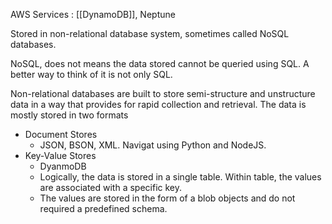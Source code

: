 AWS Services : [[DynamoDB]], Neptune

Stored in non-relational database system, sometimes called NoSQL databases.

NoSQL, does not means the data stored cannot be queried using SQL. A better way to think of it is not only SQL.

Non-relational databases are built to store semi-structure and unstructure data in a way that provides for rapid collection and retrieval.
The data is mostly stored in two formats
- Document Stores
	- JSON, BSON, XML. Navigat using Python and NodeJS.
- Key-Value Stores
	- DyanmoDB
	- Logically, the data is stored in a single table. Within table, the values are associated with a specific key.
	- The values are stored in the form of a blob objects and do not required a predefined schema.